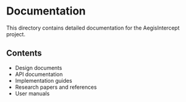 # Documentation

This directory contains detailed documentation for the AegisIntercept project.

## Contents

- Design documents
- API documentation
- Implementation guides
- Research papers and references
- User manuals